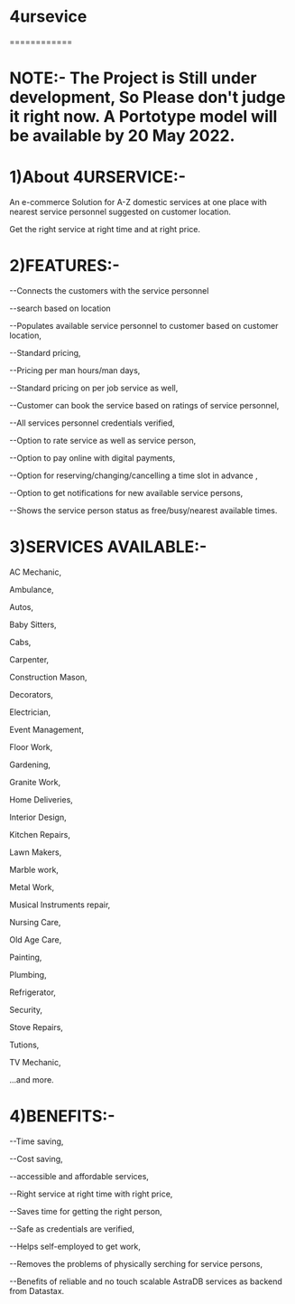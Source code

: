 # 4ursevice
============

NOTE:- The Project is Still under development, So Please don't judge it right now.
A Portotype model will be available by 20 May 2022.
==================================================================================





1)About 4URSERVICE:-
==================

An e-commerce Solution for A-Z domestic services at one place with nearest service personnel suggested on customer location. 

Get the right service at right time and at right price. 



2)FEATURES:-
==============

--Connects the customers with the service personnel

--search based on location

--Populates available service personnel to customer based on customer location,

--Standard pricing,

--Pricing per man hours/man days,

--Standard pricing on per job service as well,

--Customer can book the service based on ratings of service personnel,

--All services personnel credentials verified,

--Option to rate service as well as service person,

--Option to pay online with digital payments,

--Option for reserving/changing/cancelling a time slot in advance ,

--Option to get notifications for new available service persons,

--Shows the service person status as free/busy/nearest available times.



3)SERVICES AVAILABLE:-
====================

AC Mechanic,

Ambulance,

Autos,

Baby Sitters,

Cabs,

Carpenter,

Construction Mason,

Decorators,

Electrician,

Event Management,

Floor Work,

Gardening,

Granite Work,

Home Deliveries,

Interior Design,

Kitchen Repairs,

Lawn Makers,

Marble work,

Metal Work,

Musical Instruments repair,

Nursing Care,

Old Age Care,

Painting,

Plumbing,

Refrigerator,

Security,

Stove Repairs,

Tutions,

TV Mechanic,

...and more.




4)BENEFITS:-
===========

--Time saving,

--Cost saving,

--accessible and affordable services,

--Right service at right time with right price,

--Saves time for getting the right person,

--Safe as credentials are verified,

--Helps self-employed to get work,

--Removes the problems of physically serching for service persons,

--Benefits of reliable and no touch scalable AstraDB services as backend from Datastax.








